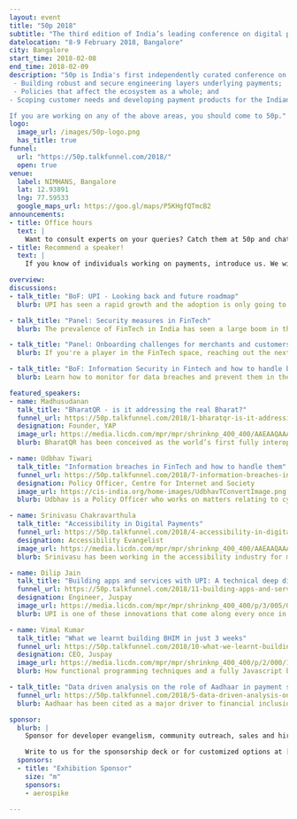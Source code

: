 ```yaml
---
layout: event
title: "50p 2018"
subtitle: "The third edition of India’s leading conference on digital payments"
datelocation: "8-9 February 2018, Bangalore"
city: Bangalore
start_time: 2018-02-08
end_time: 2018-02-09
description: "50p is India's first independently curated conference on payments. We bring stakeholders in the ecosystem to dialogue and collaborate on: 
 - Building robust and secure engineering layers underlying payments; 
 - Policies that affect the ecosystem as a whole; and 
- Scoping customer needs and developing payment products for the Indian market. 

If you are working on any of the above areas, you should come to 50p."
logo:
  image_url: /images/50p-logo.png
  has_title: true
funnel:
  url: "https://50p.talkfunnel.com/2018/"
  open: true
venue:
  label: NIMHANS, Bangalore
  lat: 12.93891
  lng: 77.59533
  google_maps_url: https://goo.gl/maps/P5KHgfQTmcB2
announcements:
- title: Office hours
  text: |
    Want to consult experts on your queries? Catch them at 50p and chat with them individually.
- title: Recommend a speaker!
  text: |
    If you know of individuals working on payments, introduce us. We will provide them a platform to share their work at the conference. To recommend a speaker, [click here](mailto:50p.editorial@hasgeek.com).

overview:
discussions:
- talk_title: "BoF: UPI - Looking back and future roadmap"
  blurb: UPI has seen a rapid growth and the adoption is only going to increase over the enxt year. If you're building apps and services on top of UPI, there are a lot of unanswered questions. This Birds of a Feather session aims to provide a neutral discussion space for all stakeholders in the UPI platform to come together and discuss the pain points, quirks and what lies ahead for UPI.

- talk_title: "Panel: Security measures in FinTech"
  blurb: The prevalence of FinTech in India has seen a large boom in the past year. With every company jumping in on the bandwagon, security is usually an after thought in FinTech. The panel on Security in FinTech aims to demistify some of the common security pitfalls and explores the best practices for security in FinTech. Panelists and moderators will be announced soon.

- talk_title: "Panel: Onboarding challenges for merchants and customers in tier 2 and 3 cities"
  blurb: If you're a player in the FinTech space, reaching out the next billion people in India is the hardest challenge. Learn from industry stallwards and experts in the field on what you can do to improve you reach to the traditionally underserved population. Panelists and moderators will be announced soon.

- talk_title: "BoF: Information Security in Fintech and how to handle breaches"
  blurb: Learn how to monitor for data breaches and prevent them in the first place to avoid losing valuable data to hackers and vulnerabilities. Set up checks and measures in your company along with a contingency plan to handle a breach. This BoF will help you learn how to get started with thinking about security from practitioners and security experts.

featured_speakers:
- name: Madhusudanan
  talk_title: "BharatQR - is it addressing the real Bharat?"
  funnel_url: https://50p.talkfunnel.com/2018/1-bharatqr-is-it-addressing-the-real-bharat
  designation: Founder, YAP
  image_url: https://media.licdn.com/mpr/mpr/shrinknp_400_400/AAEAAQAAAAAAAAv0AAAAJDVmYWY1MDRlLWYxNWQtNDY0OS05NjFjLTBjN2FjMTU1OTRiNQ.jpg
  blurb: BharatQR has been conceived as the world’s first fully interoperable mobile based push payments product that works on the Payments card network rails. With the launch of UPI 2.0 specifications, BharatQR now encompasses the Visa, Mastercard, Rupay and UPI standards in one QR code. The talk will focus on the architecture behind BharatQR and how it will play out in the larger game of interoperability in India. 

- name: Udbhav Tiwari
  talk_title: "Information breaches in FinTech and how to handle them"
  funnel_url: https://50p.talkfunnel.com/2018/7-information-breaches-in-fintech-and-how-to-handle-
  designation: Policy Officer, Centre for Internet and Society
  image_url: https://cis-india.org/home-images/UdbhavTConvertImage.png
  blurb: Udbhav is a Policy Officer who works on matters relating to cyber security, digital payments, privacy and artificial intelligence. Information breaches are a serious concern for businesses and consumers alike. Businesses risk losing customer data, trust and even revenue when a breach happens. For consumers, breaches expose personally identifiable data, which can be misused. The talk will walk through the liabilities of each party involved in an information breach, what the best practices are and how can such a situation be handled.

- name: Srinivasu Chakravarthula
  talk_title: "Accessibility in Digital Payments"
  funnel_url: https://50p.talkfunnel.com/2018/4-accessibility-in-digital-payments
  designation: Accessibility Evangelist
  image_url: https://media.licdn.com/mpr/mpr/shrinknp_400_400/AAEAAQAAAAAAAAzQAAAAJDQ4MzdiYjhjLWYzYzctNDk2NC1hMWIzLTRkNGIzMzM3NWQ1Zg.jpg
  blurb: Srinivasu has been working in the accessibility industry for more than 10 years and passionately raises awareness about accessibility, turning reactive customers into proactive customers. Srinivasu will be speaking on the state of accessibility support in digital payments and the best practices for mobile, web and face-to-face digital payments, both from a technology standpoint as well as real world challenges in designing successful accessible interfaces and experiences.

- name: Dilip Jain
  talk_title: "Building apps and services with UPI: A technical deep dive"
  funnel_url: https://50p.talkfunnel.com/2018/11-building-apps-and-services-with-upi-a-technical-de
  designation: Engineer, Juspay
  image_url: https://media.licdn.com/mpr/mpr/shrinknp_400_400/p/3/005/04e/22c/13b5765.jpg
  blurb: UPI is one of those innovations that come along every once in a while and transform the landscape. By reducing friction in payments, it has opened up new product possibilities. To unlock those possibilities you need to know your way around and ask the right questions. This talk is a sort of techno-business map that we’ve plotted from our own journeys in the UPI universe. We will look at how UPI is architected, the APIs it exposes, the payment experiences that it enables and then dive deep into a couple of payment flow implementations to see how things really work under the hood.

- name: Vimal Kumar
  talk_title: "What we learnt building BHIM in just 3 weeks"
  funnel_url: https://50p.talkfunnel.com/2018/10-what-we-learnt-building-bhim-in-just-3-weeks
  designation: CEO, Juspay
  image_url: https://media.licdn.com/mpr/mpr/shrinknp_400_400/p/2/000/193/01d/1973d5d.jpg
  blurb: How functional programming techniques and a fully Javascript based app development platform helped us to build BHIM & *99# in 3 weeks. We created BHIM and it’s USSD counterpart *99# in just 3 weeks. This was primarily because of adoption of pure functional programming techniques and usage of a custom built javascript based app development framework. Javascript unified multiple platforms and had an impact on reducing the overall effort. Functional programming techniques enabled multiple teams to work in a hyper parallel mode and assemble components in a robust way in a short timespan. Here we share our learnings.

- talk_title: "Data driven analysis on the role of Aadhaar in payment systems"
  funnel_url: https://50p.talkfunnel.com/2018/5-data-driven-analysis-on-role-of-aadhaar-in-payment
  blurb: Aadhaar has been cited as a major driver to financial inclusion and providing the infrastructure to under-banked to make payments, access banking through banking correspondants. Understand the role of various payment systems which use aadhaar and analyze their performance from available data related to them.

sponsor:
  blurb: |
    Sponsor for developer evangelism, community outreach, sales and hiring.

    Write to us for the sponsorship deck or for customized options at [info@hasgeek.com](mailto:info@hasgeek.com)
  sponsors:
  - title: "Exhibition Sponsor"
    size: "m"
    sponsors:
    - aerospike 

---
```

